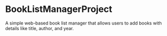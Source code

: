 # BookListManagerProject
A simple web-based book list manager that allows users to add books with details like title, author, and year.
